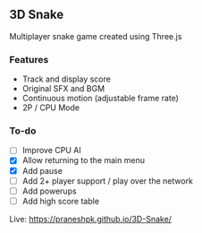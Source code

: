 ## 3D Snake
Multiplayer snake game created using Three.js

### Features
* Track and display score
* Original SFX and BGM
* Continuous motion (adjustable frame rate)
* 2P / CPU Mode

### To-do
- [ ] Improve CPU AI
- [x] Allow returning to the main menu
- [x] Add pause
- [ ] Add 2+ player support / play over the network
- [ ] Add powerups
- [ ] Add high score table

Live: https://praneshpk.github.io/3D-Snake/
